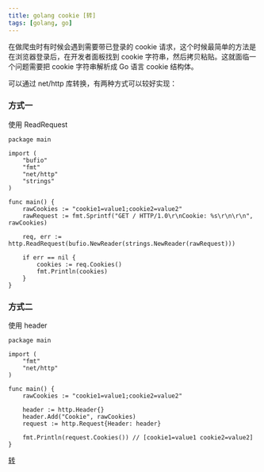 ```yaml
---
title: golang cookie [转]
tags: [golang, go]
---
```


在做爬虫时有时候会遇到需要带已登录的 cookie 请求，这个时候最简单的方法是在浏览器登录后，在开发者面板找到 cookie 字符串，然后拷贝粘贴。这就面临一个问题需要把 cookie 字符串解析成 Go 语言 cookie 结构体。

可以通过 net/http 库转换，有两种方式可以较好实现：

### 方式一

使用 ReadRequest

```
package main

import (
    "bufio"
    "fmt"
    "net/http"
    "strings"
)

func main() {
    rawCookies := "cookie1=value1;cookie2=value2"
    rawRequest := fmt.Sprintf("GET / HTTP/1.0\r\nCookie: %s\r\n\r\n", rawCookies)

    req, err := http.ReadRequest(bufio.NewReader(strings.NewReader(rawRequest)))

    if err == nil {
        cookies := req.Cookies()
        fmt.Println(cookies)
    }
}
```

### 方式二

使用 header

```
package main

import (
    "fmt"
    "net/http"
)

func main() {
    rawCookies := "cookie1=value1;cookie2=value2"

    header := http.Header{}
    header.Add("Cookie", rawCookies)
    request := http.Request{Header: header}

    fmt.Println(request.Cookies()) // [cookie1=value1 cookie2=value2]
}
```

[转](https://golangnote.com/topic/271.html)
